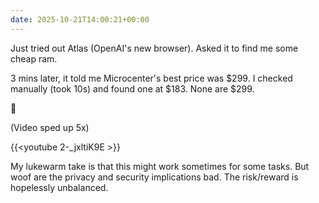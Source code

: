 ```yaml
---
date: 2025-10-21T14:00:21+00:00
---
```


Just tried out Atlas (OpenAI's new browser). Asked it to find me some cheap ram.

3 mins later, it told me Microcenter's best price was $299. I checked manually (took 10s) and found one at $183. None are $299.

🥸

(Video sped up 5x)

{{<youtube 2-_jxltiK9E >}}

My lukewarm take is that this might work sometimes for some tasks. But woof are the privacy and security implications bad. The risk/reward is hopelessly unbalanced.

